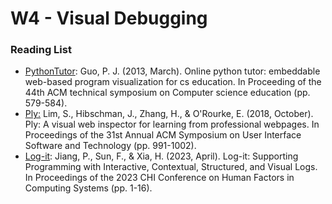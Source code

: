 # W4 - Visual Debugging

### Reading List

* [PythonTutor](https://pythontutor.com/): Guo, P. J. (2013, March). Online python tutor: embeddable web-based program visualization for cs education. In Proceeding of the 44th ACM technical symposium on Computer science education (pp. 579-584).
* [Ply:](https://github.com/sliminality/ply) Lim, S., Hibschman, J., Zhang, H., & O'Rourke, E. (2018, October). Ply: A visual web inspector for learning from professional webpages. In Proceedings of the 31st Annual ACM Symposium on User Interface Software and Technology (pp. 991-1002).
* [Log-it](https://creativity.ucsd.edu/logit): Jiang, P., Sun, F., & Xia, H. (2023, April). Log-it: Supporting Programming with Interactive, Contextual, Structured, and Visual Logs. In Proceedings of the 2023 CHI Conference on Human Factors in Computing Systems (pp. 1-16).

